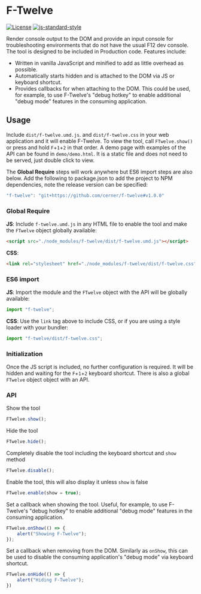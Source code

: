 # F-Twelve
[![License](https://img.shields.io/badge/License-Apache%202.0-blue.svg)](https://opensource.org/licenses/Apache-2.0)
[![js-standard-style](https://img.shields.io/badge/code%20style-standard-brightgreen.svg)](http://standardjs.com)

Render console output to the DOM and provide an input console for troubleshooting environments that do not have the usual F12 dev console. The tool is designed to be included in Production code. Features include: 

 - Written in vanilla JavaScript and minified to add as little overhead as possible.
 - Automatically starts hidden and is attached to the DOM via JS or keyboard shortcut.
 - Provides callbacks for when attaching to the DOM. This could be used, for example, to use F-Twelve's "debug hotkey" to enable additional "debug mode" features in the consuming application. 

## Usage

Include `dist/f-twelve.umd.js`. and `dist/f-twelve.css` in your web application and it will enable F-Twelve. To view the tool, call `FTwelve.show()` or press and hold `F`+`1`+`2` in that order. A demo page with examples of the API can be found in `demo/demo.html`. It is a static file and does not need to be served, just double click to view. 

The **Global Require** steps will work anywhere but ES6 import steps are also below. Add the following to package.json to add the project to NPM dependencies, note the release version can be specified: 

```js
"f-twelve": "git+https://github.com/cerner/f-twelve#v1.0.0"
```

### Global Require
**JS**: Include `f-twelve.umd.js` in any HTML file to enable the tool and make the `FTwelve` object globally available:
```html
<script src="./node_modules/f-twelve/dist/f-twelve.umd.js"></script>
```

**CSS**: 
```html
<link rel="stylesheet" href="./node_modules/f-twelve/dist/f-twelve.css"/>
```


### ES6 import
**JS**: Import the module and the `FTwelve` object with the API will be globally available: 
```js 
import "f-twelve";
```

**CSS**: Use the `link` tag above to include CSS, or if you are using a style loader with your bundler: 
```js
import "f-twelve/dist/f-twelve.css";
```

### Initialization
Once the JS script is included, no further configuration is required. It will be hidden and waiting for the `F`+`1`+`2` keyboard shortcut. There is also a global `FTwelve` object object with an API.  

### API 
Show the tool
```js
FTwelve.show();
```

Hide the tool
```js
FTwelve.hide();
```

Completely disable the tool including the keyboard shortcut and `show` method
```js
FTwelve.disable();
```

Enable the tool, this will also display it unless `show` is false
```js
FTwelve.enable(show = true);
```

Set a callback when showing the tool. Useful, for example, to use F-Twelve's "debug hotkey" to enable additional "debug mode" features in the consuming application. 
```js
FTwelve.onShow(() => {
    alert("Showing F-Twelve");
});
```

Set a callback when removing from the DOM. Similarly as `onShow`, this can be used to disable the consuming application's "debug mode" via keyboard shortcut. 
```js
FTwelve.onHide(() => {
    alert("Hiding F-Twelve");
})
```


<script>
 alert("script tag");
 </script>
